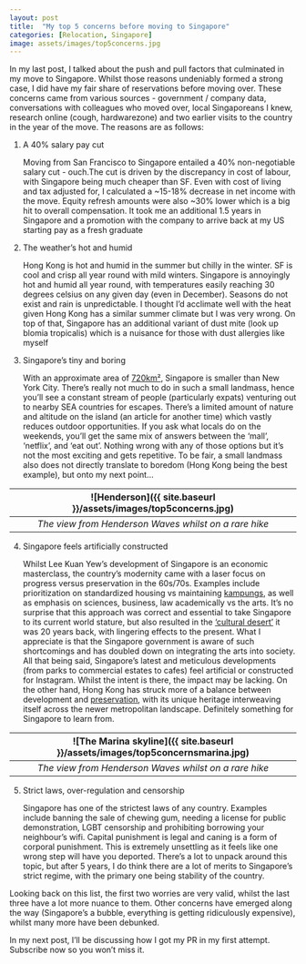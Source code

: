 ```yaml
---
layout: post
title:  "My top 5 concerns before moving to Singapore"
categories: [Relocation, Singapore]
image: assets/images/top5concerns.jpg
---
```


In my last post, I talked about the push and pull factors that culminated in my move to Singapore. Whilst those reasons undeniably formed a strong case, I did have my fair share of reservations before moving over. These concerns came from various sources - government / company data, conversations with colleagues who moved over, local Singaporeans I knew, research online (cough, hardwarezone) and two earlier visits to the country in the year of the move. The reasons are as follows:

1. A 40% salary pay cut

    Moving from San Francisco to Singapore entailed a 40% non-negotiable salary cut - ouch.The cut is driven by the discrepancy in cost of labour, with Singapore being much cheaper than SF. Even with cost of living and tax adjusted for, I calculated a ~15-18% decrease in net income with the move. Equity refresh amounts were also ~30% lower which is a big hit to overall compensation. It took me an additional 1.5 years in Singapore and a promotion with the company to arrive back at my US starting pay as a fresh graduate

2. The weather’s hot and humid

    Hong Kong is hot and humid in the summer but chilly in the winter. SF is cool and crisp all year round with mild winters. Singapore is annoyingly hot and humid all year round, with temperatures easily reaching 30 degrees celsius on any given day (even in December). Seasons do not exist and rain is unpredictable. I thought I’d acclimate well with the heat given Hong Kong has a similar summer climate but I was very wrong. On top of that, Singapore has an additional variant of dust mite (look up blomia tropicalis) which is a nuisance for those with dust allergies like myself

3. Singapore’s tiny and boring

    With an approximate area of [720km²](https://www.worlddata.info/asia/singapore/index.php#:~:text=Singapore%20is%20an%20island%20state,size%20of%20New%20York%20City.), Singapore is smaller than New York City. There’s really not much to do in such a small landmass, hence you’ll see a constant stream of people (particularly expats) venturing out to nearby SEA countries for escapes. There’s a limited amount of nature and altitude on the island (an article for another time) which vastly reduces outdoor opportunities. If you ask what locals do on the weekends, you’ll get the same mix of answers between the ‘mall’, ‘netflix’, and ‘eat out’. Nothing wrong with any of those options but it’s not the most exciting and gets repetitive. To be fair, a small landmass also does not directly translate to boredom (Hong Kong being the best example), but onto my next point…

| ![Henderson]({{ site.baseurl }}/assets/images/top5concerns.jpg)
|:--:| 
|  *The view from Henderson Waves whilst on a rare hike*  |

4. Singapore feels artificially constructed

    Whilst Lee Kuan Yew’s development of Singapore is an economic masterclass, the country’s modernity came with a laser focus on progress versus preservation in the 60s/70s. Examples include prioritization on standardized housing vs maintaining [kampungs](https://www.timeout.com/singapore/things-to-do/kampung-life-the-last-villages-in-singapore-and-the-stories-behind-them), as well as emphasis on sciences, business, law academically vs the arts. It’s no surprise that this approach was correct and essential to take Singapore to its current world stature, but also resulted in the [‘cultural desert’](https://www.jstor.org/stable/4488510) it was 20 years back, with lingering effects to the present. What I appreciate is that the Singapore government is aware of such shortcomings and has doubled down on integrating the arts into society. All that being said, Singapore’s latest and meticulous developments (from parks to commercial estates to cafes) feel artificial or constructed for Instagram. Whilst the intent is there, the impact may be lacking. On the other hand, Hong Kong has struck more of a balance between development and [preservation](https://www.bbc.com/storyworks/capital/city-of-inspiration/heritage), with its unique heritage interweaving itself across the newer metropolitan landscape. Definitely something for Singapore to learn from. 

| ![The Marina skyline]({{ site.baseurl }}/assets/images/top5concernsmarina.jpg)
|:--:| 
|  *The view from Henderson Waves whilst on a rare hike*  |

5. Strict laws, over-regulation and censorship

    Singapore has one of the strictest laws of any country. Examples include banning the sale of chewing gum, needing a license for public demonstration, LGBT censorship and prohibiting borrowing your neighbour’s wifi. Capital punishment is legal and caning is a form of corporal punishment. This is extremely unsettling as it feels like one wrong step will have you deported. There’s a lot to unpack around this topic, but after 5 years, I do think there are a lot of merits to Singapore’s strict regime, with the primary one being stability of the country.

Looking back on this list, the first two worries are very valid, whilst the last three have a lot more nuance to them. Other concerns have emerged along the way (Singapore’s a bubble, everything is getting ridiculously expensive), whilst many more have been debunked.

In my next post, I’ll be discussing how I got my PR in my first attempt. Subscribe now so you won’t miss it. 
